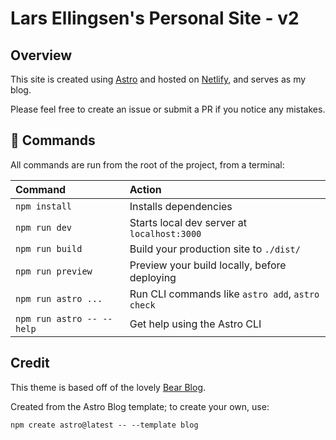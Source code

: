 # Lars Ellingsen's Personal Site - v2

## Overview

This site is created using [Astro](https://astro.build/) and hosted on [Netlify](https://app.netlify.com), and serves as my blog.

Please feel free to create an issue or submit a PR if you notice any mistakes.

## 🧞 Commands

All commands are run from the root of the project, from a terminal:

| Command                   | Action                                           |
| :------------------------ | :----------------------------------------------- |
| `npm install`             | Installs dependencies                            |
| `npm run dev`             | Starts local dev server at `localhost:3000`      |
| `npm run build`           | Build your production site to `./dist/`          |
| `npm run preview`         | Preview your build locally, before deploying     |
| `npm run astro ...`       | Run CLI commands like `astro add`, `astro check` |
| `npm run astro -- --help` | Get help using the Astro CLI                     |

## Credit

This theme is based off of the lovely [Bear Blog](https://github.com/HermanMartinus/bearblog/).

Created from the Astro Blog template; to create your own, use:

```
npm create astro@latest -- --template blog
```
